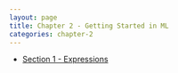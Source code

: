 ```yaml
---
layout: page
title: Chapter 2 - Getting Started in ML
categories: chapter-2
---
```


- [Section 1 - Expressions](/ml/elements-of-ml-programming-solutions/chapter-2/section-1/)
